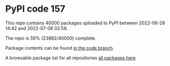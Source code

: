 # PyPI code 157

This repo contains 40000 packages uploaded to PyPI between 
2022-06-28 14:42 and 2022-07-06 02:58.

The repo is 59% (23882/40000) complete.

Package contents can be found [in the code branch](https://github.com/pypi-data/pypi-mirror-157/tree/code/packages).

A browsable package list for all repositories [all packages here](https://pypi-data.github.io/website/repositories/pypi-mirror-157).


